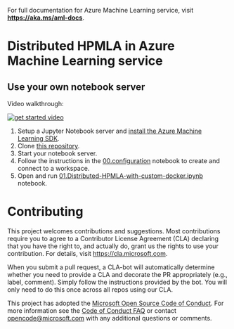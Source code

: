 For full documentation for Azure Machine Learning service, visit **https://aka.ms/aml-docs**.
# Distributed HPMLA in Azure Machine Learning service

## **Use your own notebook server**

Video walkthrough:

[![get started video](images/yt_cover.png)](https://youtu.be/VIsXeTuW3FU)

1. Setup a Jupyter Notebook server and [install the Azure Machine Learning SDK](https://docs.microsoft.com/en-us/azure/machine-learning/service/quickstart-create-workspace-with-python).
2. Clone [this repository](https://aka.ms/aml-notebooks).
3. Start your notebook server.
4. Follow the instructions in the [00.configuration](00.configuration.ipynb) notebook to create and connect to a workspace.
5. Open and run [01.Distributed-HPMLA-with-custom-docker.ipynb](01.Distributed-HPMLA-with-custom-docker.ipynb) notebook.


# Contributing

This project welcomes contributions and suggestions.  Most contributions require you to agree to a
Contributor License Agreement (CLA) declaring that you have the right to, and actually do, grant us
the rights to use your contribution. For details, visit https://cla.microsoft.com.

When you submit a pull request, a CLA-bot will automatically determine whether you need to provide
a CLA and decorate the PR appropriately (e.g., label, comment). Simply follow the instructions
provided by the bot. You will only need to do this once across all repos using our CLA.

This project has adopted the [Microsoft Open Source Code of Conduct](https://opensource.microsoft.com/codeofconduct/).
For more information see the [Code of Conduct FAQ](https://opensource.microsoft.com/codeofconduct/faq/) or
contact [opencode@microsoft.com](mailto:opencode@microsoft.com) with any additional questions or comments.
